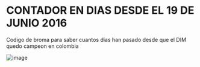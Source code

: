 # CONTADOR EN DIAS DESDE EL 19 DE JUNIO 2016

Codigo de broma para saber cuantos dias han pasado desde que el DIM quedo campeon en colombia

![image](https://github.com/dgonzalezt2/DIM/assets/81880494/d722c3b8-baef-4b58-8efc-a012df348922)
